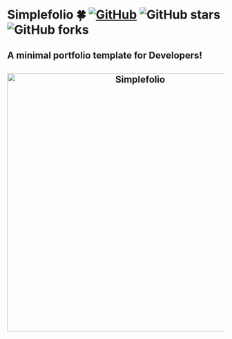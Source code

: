 # Simplefolio 🍀 [![GitHub](https://img.shields.io/github/license/cobidev/simplefolio?color=blue)](https://github.com/cobidev/simplefolio/blob/master/LICENSE.md) ![GitHub stars](https://img.shields.io/github/stars/yyyen93/simplefolio) ![GitHub forks](https://img.shields.io/github/forks/yyyen93/simplefolio)

## A minimal portfolio template for Developers!

<h2 align="center">
  <img src="https://github.com/yyyen93/simplefolio/blob/master/examples/example.gif" alt="Simplefolio" width="600px" />
  <br>
</h2>
